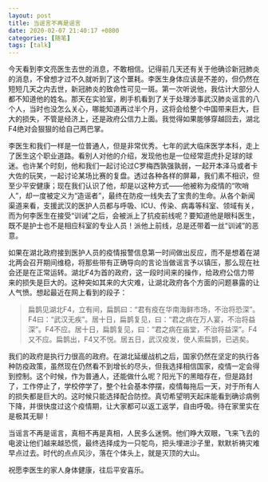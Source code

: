 ```yaml
---
layout: post
title: 当谣言不再是谣言
date: 2020-02-07 21:40:17 +0800
categories: [随笔]
tags: [talk]
---
```




今天看到李文亮医生去世的消息，不敢相信。记得前几天还有关于他确诊新冠肺炎的消息，不曾想才过不久就听到了这个噩耗。李医生身体应该是不差的，但仍然在短短几天之内去世，新冠肺炎的致命性可见一斑。第一次听说他，我估计大部分人都不知道他的姓名。那天在实验室，刷手机看到了关于处理涉事武汉肺炎谣言的八个人，当时也没怎么关心，哪能知道再过半个月，这将会给整个中国带来巨大，巨大的损失，不管是经济上，还是政府公信力上面。我觉得如果能够穿越回去，湖北F4绝对会狠狠的给自己两巴掌。

李医生和我们一样是一位普通人，但是非常优秀。七年的武大临床医学本科，走上了医生这个职业道路。看别人对他的介绍，发现他也是一位经常逛虎扑足球的球迷。也许某个时刻，他和我们一起讨论过C罗梅西孰强孰弱，一起开本泽马或者卡大佐的玩笑，一起讨论某场比赛的复盘。透过各种各样的屏幕，我们素不相识，但至少平安健康；现在我们认识了他，却是以这种方式——他被称为疫情的“吹哨人”，却一度被定义为“造谣者”，最终在防疫一线失去了宝贵的生命。从各个新闻渠道来看，支援武汉的医护人员都与呼吸、ICU、传染、病毒等科室、领域有关，而为何李医生在接受“训诫”之后，会被派上了抗疫前线呢？要知道他是眼科医生，既不是护士也不是相应科室的专业人员！派他上前线，总是还带着一丝“训诫”的恶意。

如果在湖北政府接到医护人员的疫情报警信息第一时间做出反应，而不是想着在湖北两会召开期间维稳，将那些带有正确导向的言论当做谣言予以镇压，那么现在社会还是在正常运转。湖北F4为首的政府，这一段时间来的操作，给政府公信力带来的损失是巨大的。这种突如其来的大灾难，让湖北政府各个方面的问题暴露的让人气愤。想起最近在网上看到的段子：

> 扁鹊见湖北F4，立有间，扁鹊曰：“君有疫在华南海鲜市场，不治将恐深”。F4曰：“武汉无疾”。居十日，扁鹊复见，曰：“君之病在万人宴，不治将益深”。F4不应。居十日，扁鹊复见，曰：“君之病在庙堂，不治将益深”。F4又不应。扁鹊出，F4又不悦。居五日，武汉疫发，使人索扁鹊，已逃矣。

我们的政府是执行力很高的政府。在湖北延缓战机之后，国家仍然在坚定的执行各种防疫政策，虽然现在仍然看不到增长的尽头，但我选择相信国家，疫情一定会得到控制。这个时候，作为普通人，还能做什么呢？阳光下的黑暗存在，但是路封了，工作停止了，学校停学了，整个社会基本停摆，疫情每拖后一天，对于所有人的损失都是巨大的。这时候只能选择配合防控。真切希望明天起床能看到确诊病例下降，并很快度过这个疫情期，让大家都可以返工返学，自由呼吸。待在家里实在是极其无聊！

当谣言不再是谣言，真相不再是真相，人民多么迷惘。他们睁大双眼，飞来飞去的电波让他们越来越恐慌，最终选择成为一只鸵鸟，把头埋进沙子里，默默祈祷灾难早点过去。时代的点点风沙，落在个体头上，就是灭顶的大山。

祝愿李医生的家人身体健康，往后平安喜乐。